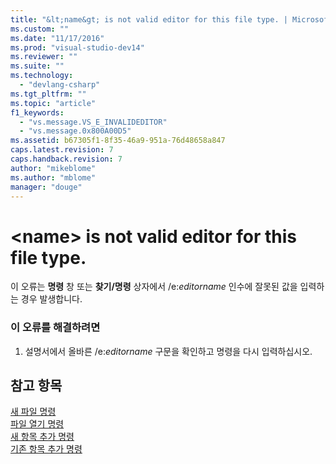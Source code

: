 ```yaml
---
title: "&lt;name&gt; is not valid editor for this file type. | Microsoft Docs"
ms.custom: ""
ms.date: "11/17/2016"
ms.prod: "visual-studio-dev14"
ms.reviewer: ""
ms.suite: ""
ms.technology: 
  - "devlang-csharp"
ms.tgt_pltfrm: ""
ms.topic: "article"
f1_keywords: 
  - "vs.message.VS_E_INVALIDEDITOR"
  - "vs.message.0x800A00D5"
ms.assetid: b67305f1-8f35-46a9-951a-76d48658a847
caps.latest.revision: 7
caps.handback.revision: 7
author: "mikeblome"
ms.author: "mblome"
manager: "douge"
---
```

# &lt;name&gt; is not valid editor for this file type.
이 오류는 **명령** 창 또는 **찾기\/명령** 상자에서 \/e:*editorname* 인수에 잘못된 값을 입력하는 경우 발생합니다.  
  
### 이 오류를 해결하려면  
  
1.  설명서에서 올바른 \/e:*editorname* 구문을 확인하고 명령을 다시 입력하십시오.  
  
## 참고 항목  
 [새 파일 명령](../ide/reference/new-file-command.md)   
 [파일 열기 명령](../ide/reference/open-file-command.md)   
 [새 항목 추가 명령](../ide/reference/add-new-item-command.md)   
 [기존 항목 추가 명령](../ide/reference/add-existing-item-command.md)